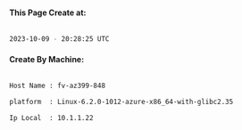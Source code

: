 
   
#### This Page Create at:

```bash

2023-10-09 - 20:28:25 UTC

```

#### Create By Machine:

```bash

Host Name : fv-az399-848

platform  : Linux-6.2.0-1012-azure-x86_64-with-glibc2.35

Ip Local  : 10.1.1.22

```

